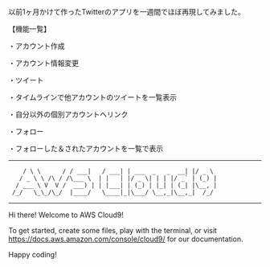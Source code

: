 以前1ヶ月かけて作ったTwitterのアプリを一週間でほぼ再現してみました。

【機能一覧】

・アカウント作成

・アカウント情報変更

・ツイート

・タイムラインで他アカウントのツイートを一覧表示

・自分以外の個別アカウントへリンク

・フォロー

・フォローした＆されたアカウントを一覧で表示

___        ______     ____ _                 _  ___  
        / \ \      / / ___|   / ___| | ___  _   _  __| |/ _ \ 
       / _ \ \ /\ / /\___ \  | |   | |/ _ \| | | |/ _` | (_) |
      / ___ \ V  V /  ___) | | |___| | (_) | |_| | (_| |\__, |
     /_/   \_\_/\_/  |____/   \____|_|\___/ \__,_|\__,_|  /_/ 
 ----------------------------------------------------------------- 


Hi there! Welcome to AWS Cloud9!

To get started, create some files, play with the terminal,
or visit https://docs.aws.amazon.com/console/cloud9/ for our documentation.

Happy coding!
